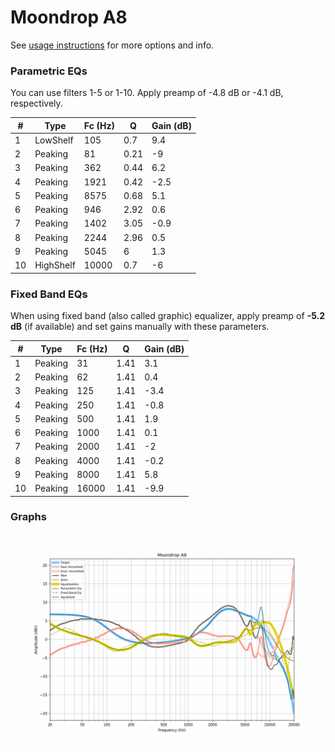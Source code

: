 # Moondrop A8
See [usage instructions](https://github.com/jaakkopasanen/AutoEq#usage) for more options and info.

### Parametric EQs
You can use filters 1-5 or 1-10. Apply preamp of -4.8 dB or -4.1 dB, respectively.

|   # | Type      |   Fc (Hz) |    Q |   Gain (dB) |
|-----|-----------|-----------|------|-------------|
|   1 | LowShelf  |       105 | 0.7  |         9.4 |
|   2 | Peaking   |        81 | 0.21 |        -9   |
|   3 | Peaking   |       362 | 0.44 |         6.2 |
|   4 | Peaking   |      1921 | 0.42 |        -2.5 |
|   5 | Peaking   |      8575 | 0.68 |         5.1 |
|   6 | Peaking   |       946 | 2.92 |         0.6 |
|   7 | Peaking   |      1402 | 3.05 |        -0.9 |
|   8 | Peaking   |      2244 | 2.96 |         0.5 |
|   9 | Peaking   |      5045 | 6    |         1.3 |
|  10 | HighShelf |     10000 | 0.7  |        -6   |

### Fixed Band EQs
When using fixed band (also called graphic) equalizer, apply preamp of **-5.2 dB** (if available) and set gains manually with these parameters.

|   # | Type    |   Fc (Hz) |    Q |   Gain (dB) |
|-----|---------|-----------|------|-------------|
|   1 | Peaking |        31 | 1.41 |         3.1 |
|   2 | Peaking |        62 | 1.41 |         0.4 |
|   3 | Peaking |       125 | 1.41 |        -3.4 |
|   4 | Peaking |       250 | 1.41 |        -0.8 |
|   5 | Peaking |       500 | 1.41 |         1.9 |
|   6 | Peaking |      1000 | 1.41 |         0.1 |
|   7 | Peaking |      2000 | 1.41 |        -2   |
|   8 | Peaking |      4000 | 1.41 |        -0.2 |
|   9 | Peaking |      8000 | 1.41 |         5.8 |
|  10 | Peaking |     16000 | 1.41 |        -9.9 |

### Graphs
![](./Moondrop%20A8.png)
